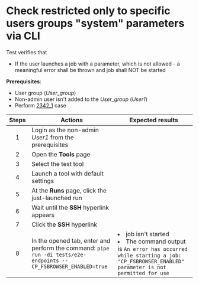# Check restricted only to specific users groups "system" parameters via CLI

Test verifies that 
- If the user launches a job with a parameter, which is not allowed - a meaningful error shall be thrown and job shall NOT be started


**Prerequisites**:
- User group (*User_group*)
- Non-admin user isn't added to the *User_group* (*User1*)
- Perform [2342_1](2342_1.md) case

| Steps | Actions | Expected results |
| :---: | --- | --- |
| 1 | Login as the non-admin *User1* from the prerequisites | |
| 2 | Open the **Tools** page | |
| 3 | Select the test tool | |
| 4 | Launch a tool with default settings | |
| 5 | At the **Runs** page, click the just-launched run | | 
| 6 | Wait until the **SSH** hyperlink appears | |
| 7 | Click the **SSH** hyperlink | |
| 8 | In the opened tab, enter and perform the command: `pipe run -di tests/e2e-endpoints --CP_FSBROWSER_ENABLED=true` | <li> job isn't started <li>  The command output is `An error has occurred while starting a job: "CP_FSBROWSER_ENABLED" parameter is not permitted for use`|
